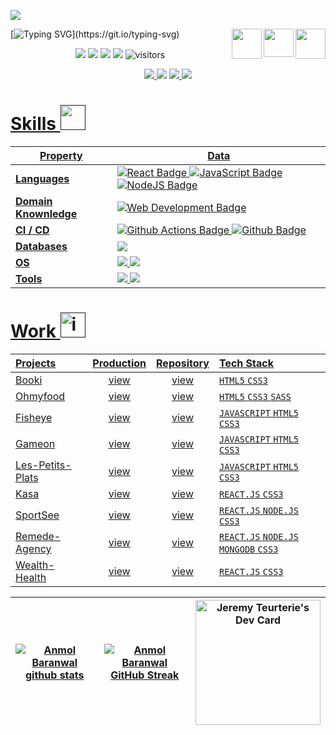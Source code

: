 <!--
**jeremyteurterie/jeremyteurterie** is a ✨ _special_ ✨ repository because its `README.md` (this file) appears on your GitHub profile.

Here are some ideas to get you started:

- 🔭 I’m currently working on ...
- 🌱 I’m currently learning ...
- 👯 I’m looking to collaborate on ...
- 🤔 I’m looking for help with ...
- 💬 Ask me about ...
- 📫 How to reach me: ...
- 😄 Pronouns: ...
- ⚡ Fun fact: ...
-->
<!--- ------------------------------------------------------------------------------------------------------------------------------------------------------ -->
<!--- -- Typing SVG ---------------------------------------------------------------------------------------------------------------------------------------- -->
<!--- ------------------------------------------------------------------------------------------------------------------------------------------------------ -->
![](assets/Bottom_up.svg)

<!--   my-header-img -->
<p align="center">
    <a href="https://nodejs.org/en"><img src="https://upload.wikimedia.org/wikipedia/commons/d/d9/Node.js_logo.svg" align="right" height="48" width="48" ></a>
<a href="https://javascript.info/"><img src="https://upload.wikimedia.org/wikipedia/commons/6/6a/JavaScript-logo.png" align="right" height="45" width="48" ></a>
<a href="https://react.dev/"><img src="https://upload.wikimedia.org/wikipedia/commons/a/a7/React-icon.svg" align="right" height="48" width="48" ></a>
</p>

<!--   my-ticker -->  
[![Typing SVG](https://readme-typing-svg.herokuapp.com?color=%2336BCF7&center=true&vCenter=true&width=600&lines=Hi+there+👋,+I+am+Jeremy+Teurterie;+Welcome+to+My+Profile!)](https://git.io/typing-svg)

<!--   my-icons -->
<p align="center">
    <a href="https://github.com/jeremyteurterie/jeremyteurterie"><img src="https://img.shields.io/badge/status-updating-brightgreen.svg"></a>
    <a href="https://github.com/jeremyteurterie/jeremyteurterie/graphs/contributors"><img src="https://img.shields.io/github/contributors/jeremyteurterie/jeremyteurterie?color=blue"></a>
    <a href="https://github.com/jeremyteurterie/jeremyteurterie/stargazers"><img src="https://img.shields.io/github/stars/jeremyteurterie/jeremyteurterie.svg?logo=github"></a>
    <a href="https://github.com/jeremyteurterie/jeremyteurterie/network/members"><img src="https://img.shields.io/github/forks/jeremyteurterie/jeremyteurterie.svg?color=blue&logo=github"></a>
    <img src="https://visitor-badge.laobi.icu/badge?page_id=BEPb.jeremyteurterie" alt="visitors"/>   
</p>

<div align="center">
    <a href="mailto:jeremy.teurterie@gmail.com"><img src="https://img.shields.io/badge/Gmail-D14836?style=flat&logo=gmail&logoColor=white" />
    <a href="https://www.linkedin.com/in/jeremyteurterie/"><img src="https://img.shields.io/badge/LinkedIn-0077B5?style=flat&logo=linkedin&logoColor=white"/></a>
    <a href="https://twitter.com/jeremyteurterie"><img src="https://img.shields.io/badge/Twitter-1DA1F2?style=flat&logo=twitter&logoColor=white" />
    <a href=""><img src="https://img.shields.io/badge/linktree-39E09B?style=flat&logo=linktree&logoColor=white" />
</div>

<!--   my-kaggle     
### My achievements on [kaggle](https://www.kaggle.com/andrej0marinchenko):

![competition_light](https://road-to-kaggle-grandmaster.vercel.app/api/badges/andrej0marinchenko/competition/light)
![dataset](https://road-to-kaggle-grandmaster.vercel.app/api/badges/andrej0marinchenko/dataset/light)
![notebook](https://road-to-kaggle-grandmaster.vercel.app/api/badges/andrej0marinchenko/notebook/light)
![discussion](https://road-to-kaggle-grandmaster.vercel.app/api/badges/andrej0marinchenko/discussion/light)
-->

                                                                    

<!--- -- Visitor Badge ------------------------------------------------------------------------------------------------------------------------------------- -->
<!--- ------------------------------------------------------------------------------------------------------------------------------------------------------ -->
<div align="left"
------------------------------------------------------------------------------------------------------------------------------------------------------ -->
<!--- -- Languages Section ------------------------------------------------------------------------------------------------------------------------------------ -->
<!--- ------------------------------------------------------------------------------------------------------------------------------------------------------ -->
    
# Skills <img src='https://user-images.githubusercontent.com/74038190/206662607-d9e7591e-bbf9-42f9-9386-29efc927bc16.gif' width="40">
<!--   my-skils -->
    
| Property                                        | Data                                                                                                                                                                                                                                                                                                                                                                                                                                                                                                                                                                                                                                                                                                                                                                                                                                                                                                                                                                                                                                                                                                                                                                                                                                                                                                                                                                                                                                                                                                                                                                                                                                                                                                                                                                                                            |
|-------------------------------------------------|-----------------------------------------------------------------------------------------------------------------------------------------------------------------------------------------------------------------------------------------------------------------------------------------------------------------------------------------------------------------------------------------------------------------------------------------------------------------------------------------------------------------------------------------------------------------------------------------------------------------------------------------------------------------------------------------------------------------------------------------------------------------------------------------------------------------------------------------------------------------------------------------------------------------------------------------------------------------------------------------------------------------------------------------------------------------------------------------------------------------------------------------------------------------------------------------------------------------------------------------------------------------------------------------------------------------------------------------------------------------------------------------------------------------------------------------------------------------------------------------------------------------------------------------------------------------------------------------------------------------------------------------------------------------------------------------------------------------------------------------------------------------------------------------------------------------|
| **Languages**                              | ![React Badge](https://img.shields.io/badge/-React-3776AB?style=flat&logo=React&logoColor=white) ![JavaScript Badge](https://img.shields.io/badge/-TypeScript-3776AB?style=flat&logo=TypeScript&logoColor=white) ![NodeJS Badge](https://img.shields.io/badge/-Node.js-3776AB?style=flat&logo=Node.js&logoColor=white)                                                                                                                                                                                                                                                                                                                                                                                                                                                                                                                                                                                                                                                                                                                                                                                                                                                                                                                                                                                                                                                                                                                                                                                                                                                                                                                                                                                                                                                                                                         |
| **Domain Knownledge**                           | [![Web Development Badge](https://img.shields.io/badge/-Web%20Development-FF6600?style=flat&logoColor=white)](https://github.com/search?q=user%3Ajeremyteurterie&type=Repositories)                                                                                                                                                                                                                                                                                                                                                                                                                                                                                                                                                                                                                                                                                                                                                                                                                                                                                                                                                                                                                                                                                      |
| **CI / CD**                                     | [![Github Actions Badge](https://img.shields.io/badge/-Git%20-2088FF?style=flat&logo=Git&logoColor=white)](https://github.com/BEPb/BEPb) [![Github Badge](https://img.shields.io/badge/-Github%20-2088FF?style=flat&logo=Github&logoColor=white)](https://github.com/BEPb/BEPb)                                                                                                                                                                                                                                                                                                                                                                                                                                                                                                                                                                                                                                                                                                                                                                                                                                                                                                                                                                                                                                                                                                                                                                                                                                                                                                                                                                                       |
| **Databases**                                   |   <img src="https://img.shields.io/badge/MongoDB-4EA94B?style=flat&logo=mongodb&logoColor=white"/>                                                                                                                                                                                                                                                                                                                                                                                                                                                                                                                                                                                                                                                                                                                                                                                                                                                                                 |
| **OS**                                          | <img src="https://img.shields.io/badge/Windows-0078D6?style=flat&logo=windows&logoColor=white"> <img src="https://img.shields.io/badge/macOS-000000?style=flat&logo=apple&logoColor=white"/>                                                                                                                                                                                                                                                                       |
| **Tools**                            |  <img src="https://img.shields.io/badge/Tailwindcss-38B2AC?style=flat&logo=tailwind-css&logoColor=white"/> <img src="https://img.shields.io/badge/WordPress-21759B?style=flat&logo=wordpress&logoColor=white"/>

# Work <img src="https://user-images.githubusercontent.com/74038190/221857969-f37e1717-1470-4fe4-abb5-88b334cf64ea.png" alt="icon of todo list" width="40" />
    
<!-- <a href=""><img src="https://img.shields.io/badge/Portfolio-1DBF73?style=for-the-badge&logo=Google-chrome&logoColor=white" /> -->

| Projects | Production | Repository | Tech Stack |
|:---------|:-------------:|:----------:|:-----------|
| Booki | [view](https://booki-jeremyteurterie.netlify.app) | [view](https://github.com/jeremyteurterie/booki) | `HTML5` `CSS3` |
| Ohmyfood | [view](https://ohmyfood-jeremyteurterie.netlify.app) | [view](https://github.com/jeremyteurterie/ohmyfood) | `HTML5` `CSS3` `SASS` |
| Fisheye | [view](https://fisheye-jeremyteurterie.netlify.app) | [view](https://github.com/jeremyteurterie/fisheye) | `JAVASCRIPT` `HTML5` `CSS3` |
| Gameon | [view](https://gameon-jeremyteurterie.netlify.app) | [view](https://github.com/jeremyteurterie/gameon) | `JAVASCRIPT` `HTML5` `CSS3` |
| Les-Petits-Plats | [view](https://les-petits-plats-jeremyteurterie.netlify.app) | [view](https://github.com/jeremyteurterie/les-petits-plats) | `JAVASCRIPT` `HTML5` `CSS3` |
| Kasa | [view](https://kasa-jeremyteurterie.netlify.app) | [view](https://github.com/jeremyteurterie/kasa) | `REACT.JS` `CSS3` |
| SportSee | [view](https://sportsee-jeremyteurterie.netlify.app) | [view](https://github.com/jeremyteurterie/sportsee) | `REACT.JS` `NODE.JS` `CSS3` |
| Remede-Agency | [view](https://remede-agency-jeremyteurterie.netlify.app) | [view](https://github.com/jeremyteurterie/remede-agency) | `REACT.JS` `NODE.JS` `MONGODB` `CSS3` |
| Wealth-Health | [view](https://wealth-health-jeremyteurterie.netlify.app) | [view](https://github.com/jeremyteurterie/wealth-health) | `REACT.JS` `CSS3` |
<!--- ------------------------------------------------------------------------------------------------------------------------------------------------------ -->
<!--- -- Let's Chat Here ------------------------------------------------------------------------------------------------------------------------------------ -->
<!--- ------------------------------------------------------------------------------------------------------------------------------------------------------ -->

<!--- ------------------------------------------------------------------------------------------------------------------------------------------------------ -->
<!--- -- GitHub Stats ------------------------------------------------------------------------------------------------------------------------------------ -->
<!--- ------------------------------------------------------------------------------------------------------------------------------------------------------ -->
| ![Anmol Baranwal github stats](https://github-readme-stats.vercel.app/api?username=jeremyteurterie&show_icons=true&theme=tokyonight&count_private=true) | ![Anmol Baranwal GitHub Streak](https://github-readme-streak-stats.herokuapp.com/?user=jeremyteurterie&theme=tokyonight) | <a href="https://app.daily.dev/jay9I"><img src="https://api.daily.dev/devcards/a1dc62045de04522a95ef073242cdd70.png?r=rek" width="200" alt="Jeremy Teurterie's Dev Card"/></a>
| -- | -- | -- |

